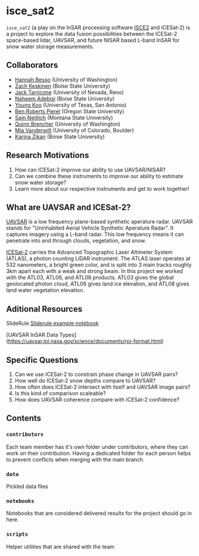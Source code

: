 # isce_sat2

`isce_sat2` (a play on the InSAR processing software [ISCE2](https://github.com/isce-framework/isce2) and ICESat-2) is a project to explore the data fusion possibilities between the ICESat-2 space-based lidar, UAVSAR, and future NISAR based L-band InSAR for snow water storage measurements. 

## Collaborators

- [Hannah Besso](https://github.com/bessoh2) (University of Washington)
- [Zach Keskinen](https://github.com/ZachKeskinen) (Boise State University)
- [Jack Tarricone](https://github.com/jacktarricone) (University of Nevada, Reno)
- [Naheem Adebisi](https://github.com/Surfix) (Boise State University)
- [Young Koo](https://github.com/YoungHyunKoo) (University of Texas, San Antonio)
- [Ben Roberts Pierel](https://github.com/brobertspierel) (Oregon State University)
- [Sam Neitlich](https://github.com/samsamsam34) (Montana State University)
- [Quinn Brencher](https://github.com/gbrencher) (University of Washington)
- [Mia Vanderwilt](https://github.com/MiaVanderwilt) (University of Colorado, Boulder)
- [Karina Zikan](https://github.com/khzikan) (Boise State University)

## Research Motivations

1. How can ICESat-2 improve our ability to use UAVSAR/NISAR?
2. Can we combine these instruments to improve our ability to estimate snow water storage?
3. Learn more about our respective instruments and get to work together!

## What are UAVSAR and ICESat-2?

[UAVSAR](https://uavsar.jpl.nasa.gov/education/what-is-uavsar.html) is a low frequency plane-based synthetic aperature radar. UAVSAR stands for "Uninhabited Aerial Vehicle Synthetic Aperature Radar". It captures imagery using a L-band radar. This low frequency means it can penetrate into and through clouds, vegetation, and snow.

[ICESat-2](https://icesat-2.gsfc.nasa.gov/) carries the Advanced Topographic Laser Altimeter System (ATLAS), a photon counting LiDAR instrument. The ATLAS laser operates at 532 nanometers, a bright green color, and is split into 3 main tracks roughly 3km apart each with a weak and strong beam. In this project we worked with the ATL03, ATL06, and ATL08 products. ATL03 gives the global geolocated photon cloud, ATL06 gives land ice elevation, and ATL08 gives land water vegetation elevation.

## Aditional Resources 
SlideRule
[Sliderule example notebook](https://github.com/ICESat2-SlideRule/sliderule-python/blob/main/examples/api_widgets_demo.ipynb)

[UAVSAR InSAR Data Types]
(https://uavsar.jpl.nasa.gov/science/documents/rpi-format.html)


## Specific Questions

1. Can we use ICESat-2 to constrain phase change in UAVSAR pairs?
2. How well do ICESat-2 snow depths compare to UAVSAR?
3. How often does ICESat-2 intersect with itself and UAVSAR image pairs?
4. Is this kind of comparison scaleable?
5. How does UAVSAR coherence compare with ICESat-2 confidence?


## Contents

### `contributors`
Each team member has it's own folder under contributors, where they can work on their contribution. Having a dedicated folder for each person helps to prevent conflicts when merging with the main branch.

### `data`
Pickled data files

### `notebooks`
Notebooks that are considered delivered results for the project should go in here.

### `scripts`
Helper utilities that are shared with the team
